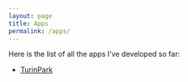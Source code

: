 ```yaml
---
layout: page
title: Apps
permalink: /apps/
---
```


Here is the list of all the apps I've developed so far:

* [TurinPark](turinpark)
